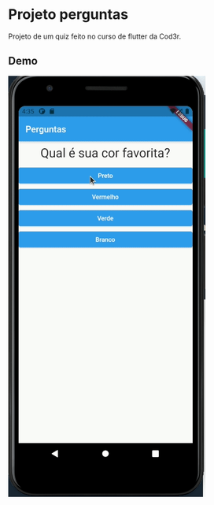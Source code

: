 # Projeto perguntas

Projeto de um quiz feito no curso de flutter da Cod3r.

## Demo

![Farmers Market Finder - Animated gif demo](addGif/PerguntasQuizApp.gif)

